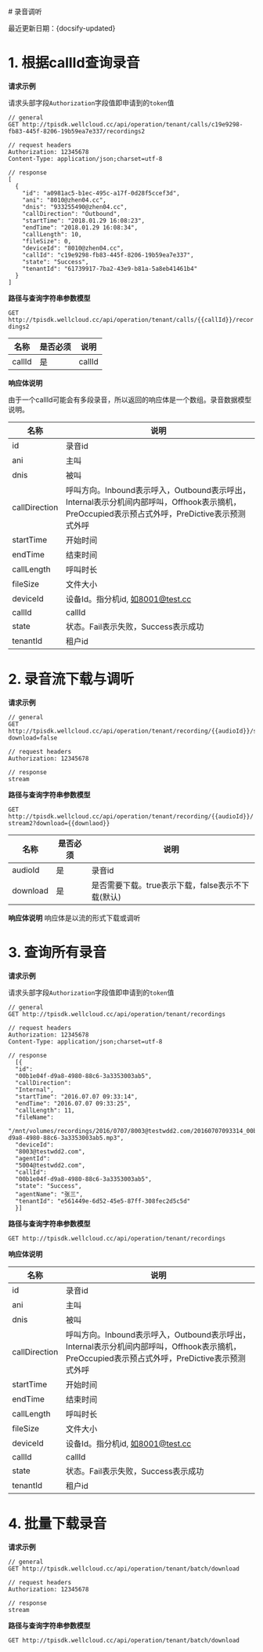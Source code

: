 ﻿﻿# 录音调听

最近更新日期：{docsify-updated}

# 1. 根据callId查询录音

**请求示例**

请求头部字段`Authorization`字段值即申请到的`token`值

```
// general
GET http://tpisdk.wellcloud.cc/api/operation/tenant/calls/c19e9298-fb83-445f-8206-19b59ea7e337/recordings2

// request headers
Authorization: 12345678
Content-Type: application/json;charset=utf-8

// response
[
  {
    "id": "a0981ac5-b1ec-495c-a17f-0d28f5ccef3d",
    "ani": "8010@zhen04.cc",
    "dnis": "933255490@zhen04.cc",
    "callDirection": "Outbound",
    "startTime": "2018.01.29 16:08:23",
    "endTime": "2018.01.29 16:08:34",
    "callLength": 10,
    "fileSize": 0,
    "deviceId": "8010@zhen04.cc",
    "callId": "c19e9298-fb83-445f-8206-19b59ea7e337",
    "state": "Success",
    "tenantId": "61739917-7ba2-43e9-b81a-5a8eb41461b4"
  }
]
```
**路径与查询字符串参数模型**

`GET http://tpisdk.wellcloud.cc/api/operation/tenant/calls/{{callId}}/recordings2`

名称 | 是否必须 | 说明
---|---|---
callId | 是 | callId

**响应体说明**

由于一个callId可能会有多段录音，所以返回的响应体是一个数组。录音数据模型说明。

名称 | 说明
---|---
id | 录音id
ani | 主叫
dnis | 被叫
callDirection | 呼叫方向。Inbound表示呼入，Outbound表示呼出，Internal表示分机间内部呼叫，Offhook表示摘机，PreOccupied表示预占式外呼，PreDictive表示预测式外呼
startTime | 开始时间
endTime | 结束时间
callLength | 呼叫时长
fileSize | 文件大小
deviceId | 设备Id。指分机id, 如8001@test.cc
callId | callId
state | 状态。Fail表示失败，Success表示成功
tenantId | 租户id

# 2. 录音流下载与调听

**请求示例**

```
// general
GET http://tpisdk.wellcloud.cc/api/operation/tenant/recording/{{audioId}}/stream2?download=false

// request headers
Authorization: 12345678

// response
stream
```

**路径与查询字符串参数模型**

`GET http://tpisdk.wellcloud.cc/api/operation/tenant/recording/{{audioId}}/stream2?download={{downlaod}}`

名称 | 是否必须 | 说明
---|---|---
audioId | 是 | 录音id
download | 是 | 是否需要下载。true表示下载，false表示不下载(默认)


**响应体说明**
响应体是以流的形式下载或调听

# 3. 查询所有录音

**请求示例**

请求头部字段`Authorization`字段值即申请到的`token`值

```
// general
GET http://tpisdk.wellcloud.cc/api/operation/tenant/recordings

// request headers
Authorization: 12345678
Content-Type: application/json;charset=utf-8

// response
  [{
  "id":
  "00b1e04f-d9a8-4980-88c6-3a3353003ab5",
  "callDirection":
  "Internal",
  "startTime": "2016.07.07 09:33:14",
  "endTime": "2016.07.07 09:33:25",
  "callLength": 11,
  "fileName":
  "/mnt/volumes/recordings/2016/0707/8003@testwdd2.com/20160707093314_00b1e04f-d9a8-4980-88c6-3a3353003ab5.mp3",
  "deviceId":
  "8003@testwdd2.com",
  "agentId":
  "5004@testwdd2.com",
  "callId":
  "00b1e04f-d9a8-4980-88c6-3a3353003ab5",
  "state": "Success",
  "agentName": "张三",
  "tenantId": "e561449e-6d52-45e5-87ff-308fec2d5c5d"
  }]
```

**路径与查询字符串参数模型**

`GET http://tpisdk.wellcloud.cc/api/operation/tenant/recordings`

**响应体说明**

名称 | 说明
---|---
id | 录音id
ani | 主叫
dnis | 被叫
callDirection | 呼叫方向。Inbound表示呼入，Outbound表示呼出，Internal表示分机间内部呼叫，Offhook表示摘机，PreOccupied表示预占式外呼，PreDictive表示预测式外呼
startTime | 开始时间
endTime | 结束时间
callLength | 呼叫时长
fileSize | 文件大小
deviceId | 设备Id。指分机id, 如8001@test.cc
callId | callId
state | 状态。Fail表示失败，Success表示成功
tenantId | 租户id

# 4. 批量下载录音

**请求示例**

```
// general
GET http://tpisdk.wellcloud.cc/api/operation/tenant/batch/download

// request headers
Authorization: 12345678

// response
stream
```

**路径与查询字符串参数模型**

`GET http://tpisdk.wellcloud.cc/api/operation/tenant/batch/download`












